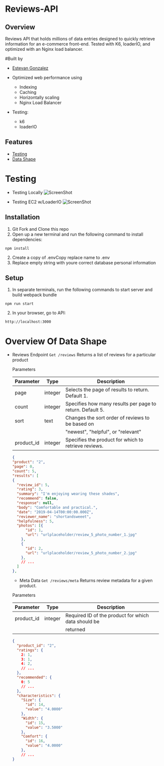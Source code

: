 # Reviews-API
## Overview
Reviews API that holds millions of data entries designed to quickly retrieve information for an e-commerce front-end. Tested with K6, loaderIO, and optimized with an Nginx load balancer.

#Built by
* [Estevan Gonzalez](https://github.com/GonzalezEstevan)

* Optimized web performance using
  * Indexing
  * Caching
  * Horizontally scaling
  * Nginx Load Balancer

* Testing:
  * k6
  * loaderIO

## Features
* [Testing](#testing)
* [Data Shape](#overview-of-data-shape)

# Testing
* Testing Locally
   ![ScreenShot](/screenshots/Screen%20Shot%202022-03-11%20at%205.09.09%20PM.png)

* Testing EC2 w/LoaderIO
    ![ScreenShot](/screenshots/Screen%20Shot%202022-03-14%20at%204.59.50%20PM.png)

## Installation
1. Git Fork and Clone this repo
2. Open up a new terminal and run the following command to install dependencies:
```
npm install
```
2. Create a copy of .envCopy replace name to .env
3. Replace empty string with youre correct database personal information

## Setup
1. In separate terminals, run the following commands to start server and build webpack bundle
```
npm run start
```
2. In your browser, go to API:
```
http://localhost:3000
```

# Overview Of Data Shape
* Reviews Endpoint
   `Get /reviews`
   Returns a list of reviews for a particular product

    Parameters

    | Parameter | Type    | Description                                               |
    | --------- | ------- | --------------------------------------------------------- |
    | page      | integer | Selects the page of results to return.  Default 1.        |
    | count     | integer | Specifies how many results per page to return. Default 5. |
    | sort      | text    | 	Changes the sort order of reviews to be based on        |
    |           |         | "newest",  "helpful", or "relevant"                       |
    |product_id | integer | Specifies the product for which to retrieve reviews.      |

    ```json
  {
  "product": "2",
  "page": 0,
  "count": 5,
  "results": [
    {
      "review_id": 5,
      "rating": 3,
      "summary": "I'm enjoying wearing these shades",
      "recommend": false,
      "response": null,
      "body": "Comfortable and practical.",
      "date": "2019-04-14T00:00:00.000Z",
      "reviewer_name": "shortandsweeet",
      "helpfulness": 5,
      "photos": [{
          "id": 1,
          "url": "urlplaceholder/review_5_photo_number_1.jpg"
        },
        {
          "id": 2,
          "url": "urlplaceholder/review_5_photo_number_2.jpg"
        },
        // ...
      ]
    },
    ```
  * Meta Data
   `Get /reviews/meta`
   Returns review metadata for a given product.

   Parameters

    | Parameter | Type    | Description                                               |
    | --------- | ------- | --------------------------------------------------------- |
    |product_id	| integer |Required ID of the product for which data should be
    |           |         | returned                                                   |

  ```json
  {
    "product_id": "2",
    "ratings": {
      2: 1,
      3: 1,
      4: 2,
      // ...
    },
    "recommended": {
      0: 5
      // ...
    },
    "characteristics": {
      "Size": {
        "id": 14,
        "value": "4.0000"
      },
      "Width": {
        "id": 15,
        "value": "3.5000"
      },
      "Comfort": {
        "id": 16,
        "value": "4.0000"
      },
      // ...
  }

